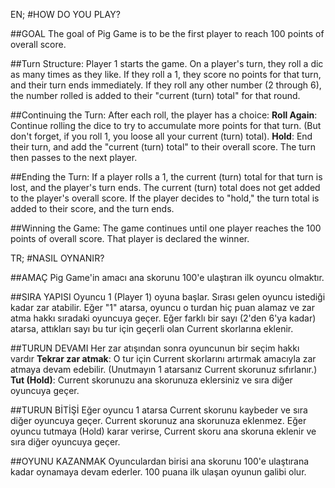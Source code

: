 EN;
#HOW DO YOU PLAY?

##GOAL
The goal of Pig Game is to be the first player to reach 100 points of overall score.

##Turn Structure:
Player 1 starts the game.
On a player's turn, they roll a dic as many times as they like.
If they roll a 1, they score no points for that turn, and their turn ends immediately.
If they roll any other number (2 through 6), the number rolled is added to their "current (turn) total" for that round.

##Continuing the Turn:
After each roll, the player has a choice:
**Roll Again**: Continue rolling the dice to try to accumulate more points for that turn. (But don't forget, if you roll 1, you loose all your current (turn) total).
**Hold**: End their turn, and add the "current (turn) total" to their overall score. The turn then passes to the next player.

##Ending the Turn:
If a player rolls a 1, the current (turn) total for that turn is lost, and the player's turn ends. The current (turn) total does not get added to the player's overall score.
If the player decides to "hold," the turn total is added to their score, and the turn ends.

##Winning the Game:
The game continues until one player reaches the 100 points of overall score. That player is declared the winner.

TR;
#NASIL OYNANIR?

##AMAÇ
Pig Game'in amacı ana skorunu 100'e ulaştıran ilk oyuncu olmaktır.

##SIRA YAPISI
Oyuncu 1 (Player 1) oyuna başlar.
Sırası gelen oyuncu istediği kadar zar atabilir.
Eğer "1" atarsa, oyuncu o turdan hiç puan alamaz ve zar atma hakkı sıradaki oyuncuya geçer.
Eğer farklı bir sayı (2'den 6'ya kadar) atarsa, attıkları sayı bu tur için geçerli olan Current skorlarına eklenir.

##TURUN DEVAMI
Her zar atışından sonra oyuncunun bir seçim hakkı vardır
**Tekrar zar atmak**: O tur için Current skorlarını artırmak amacıyla zar atmaya devam edebilir. (Unutmayın 1 atarsanız Current skorunuz sıfırlanır.)
**Tut (Hold)**: Current skorunuzu ana skorunuza eklersiniz ve sıra diğer oyuncuya geçer.

##TURUN BİTİŞİ
Eğer oyuncu 1 atarsa Current skorunu kaybeder ve sıra diğer oyuncuya geçer. Current skorunuz ana skorunuza eklenmez.
Eğer oyuncu tutmaya (Hold) karar verirse, Current skoru ana skoruna eklenir ve sıra diğer oyuncuya geçer.

##OYUNU KAZANMAK
Oyunculardan birisi ana skorunu 100'e ulaştırana kadar oynamaya devam ederler. 100 puana ilk ulaşan oyunun galibi olur.
